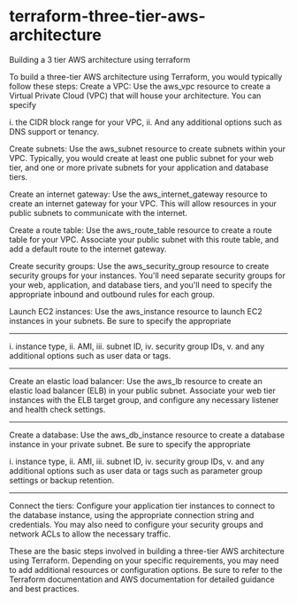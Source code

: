 # terraform-three-tier-aws-architecture
Building a 3 tier AWS architecture using terraform

To build a three-tier AWS architecture using Terraform, you would typically follow these steps:
Create a VPC: Use the aws_vpc resource to create a Virtual Private Cloud (VPC) that will house your architecture. 
You can specify

i. the CIDR block range for your VPC, 
ii. And any additional options such as DNS support or tenancy.

Create subnets: Use the aws_subnet resource to create subnets within your VPC. 
Typically, you would create at least one public subnet for your web tier, and one or more private subnets for your application and database tiers. 

Create an internet gateway: Use the aws_internet_gateway resource to create an internet gateway for your VPC. 
This will allow resources in your public subnets to communicate with the internet.

Create a route table: Use the aws_route_table resource to create a route table for your VPC. 
Associate your public subnet with this route table, and add a default route to the internet gateway.

Create security groups: Use the aws_security_group resource to create security groups for your instances. 
You'll need separate security groups for your web, application, and database tiers, and you'll need to specify the appropriate inbound and outbound rules for each group.

Launch EC2 instances: Use the aws_instance resource to launch EC2 instances in your subnets. 
Be sure to specify the appropriate 
**************************************************************************************************************************************
i.      instance type, 
ii.     AMI, 
iii.    subnet ID, 
iv.     security group IDs, 
v.      and any additional options such as user data or tags.
****************************************************************************************************************************************

Create an elastic load balancer: Use the aws_lb resource to create an elastic load balancer (ELB) in your public subnet. 
Associate your web tier instances with the ELB target group, and configure any necessary listener and health check settings.
*****************************************************************************************************************************************
Create a database: Use the aws_db_instance resource to create a database instance in your private subnet. Be sure to specify the appropriate 

i.      instance type, 
ii.     AMI, 
iii.    subnet ID, 
iv.     security group IDs, 
v.      and any additional options such as user data or tags such as parameter group settings or backup retention.
*********************************************************************************************************************************************
Connect the tiers: Configure your application tier instances to connect to the database instance, using the appropriate connection string and credentials. You may also need to configure your security groups and network ACLs to allow the necessary traffic.
    
These are the basic steps involved in building a three-tier AWS architecture using Terraform. 
Depending on your specific requirements, you may need to add additional resources or configuration options. 
Be sure to refer to the Terraform documentation and AWS documentation for detailed guidance and best practices.

